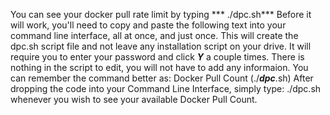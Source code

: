 You can see your docker pull rate limit by typing *** ./dpc.sh***
Before it will work, you'll need to copy and paste the following text into your command line interface, all at once, and just once.
This will create the dpc.sh script file and not leave any installation script on your drive.
It will require you to enter your password and click ***Y*** a couple times.
There is nothing in the script to edit, you will not have to add any informaion. You can remember the command better as:
Docker Pull Count  (./***dpc***.sh)
After dropping the code into your Command Line Interface, simply type:
./dpc.sh
whenever you wish to see your available Docker Pull Count.
